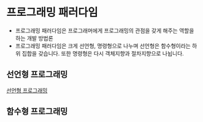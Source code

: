 프로그래밍 패러다임
=
- 프로그래밍 패러다임은 프로그래머에게 프로그래밍의 관점을 갖게 해주는 역할을 하는 개발 방법론
- 프로그래밍 패러다임은 크게 선언형, 명령형으로 나누며 선언형은 함수형이라는 하위 집합을 갖습니다. 또한 명령형은 다시 객체지향과 절차지향으로 나뉩니다.

선언형 프로그래밍
-
[선언형 프로그래밍](DeclarativeProgramming.md)

함수형 프로그래밍
-